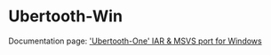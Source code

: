 # Ubertooth-Win

Documentation page: ['Ubertooth-One' IAR & MSVS port for Windows](http://electronics.quantumlah.org/index.php?pg=ubertooth)
